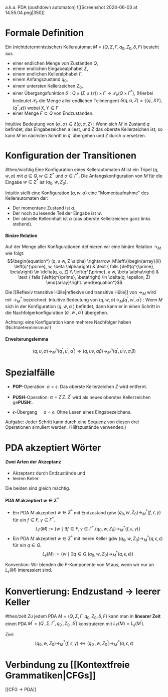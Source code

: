 a.k.a. PDA (pushdown automaton)
![[Screenshot 2024-06-03 at 14.55.04.png|350]]


# Formale Definition
Ein (nichtdeterministischer) Kellerautomat $M=\left(Q, \Sigma, \Gamma, q_0, Z_0, \delta, F\right)$ besteht aus
- einer endlichen Menge von Zuständen $Q$,
- einem endlichen Eingabealphabet $\Sigma$,
- einem endlichen Kelleralphabet $\Gamma$,
- einem Anfangszustand $q_0$,
- einem untersten Kellerzeichen $Z_0$,
- einer Übergangsfunktion $\delta: Q \times(\Sigma \cup\{\epsilon\}) \times \Gamma \rightarrow \mathcal{P}_e\left(Q \times \Gamma^*\right)$, (Hierbei bedeutet $\mathcal{P}_e$ die Menge aller endlichen Teilmengen)
	$\delta(q, \alpha, Z) = \{ (q^{'},XY),(q^{''},\epsilon) \}$  wobei $X,Y \in \Gamma$ 
- einer Menge $F \subseteq Q$ von Endzuständen.

Intuitive Bedeutung von $\left(q^{\prime}, \alpha \right) \in \delta(q, \alpha, Z)$ :
Wenn sich $M$ in Zustand $q$ befindet, das Eingabezeichen a liest, und $Z$ das oberste Kellerzeichen ist, so kann $M$ im nächsten Schritt in $q^{\prime}$ übergehen und $Z$ durch $\alpha$ ersetzen.

# Konfiguration der Transitionen
#theo/wichtig 
Eine Konfiguration eines Kellerautomaten $M$ ist ein Tripel $(q, w, \alpha)$ mit $q \in Q, w \in \Sigma^*$ und $\alpha \in \Gamma^*$.
Die Anfangskonfiguration von $M$ für die Eingabe $w \in \Sigma^*$ ist $\left(q_0, w, Z_0\right)$.

Intuitiv stellt eine Konfiguration $(q, w, \alpha)$ eine "Momentaufnahme" des Kellerautomaten dar:
- Der momentane Zustand ist $q$.
- Der noch zu lesende Teil der Eingabe ist $w$.
- Der aktuelle Kellerinhalt ist $\alpha$ (das oberste Kellerzeichen ganz links stehend).
#### Binäre Relation
Auf der Menge aller Konfigurationen definieren wir eine binäre Relation $\rightarrow_M$ wie folgt:
$$\begin{equation*}
(q, a w, Z \alpha) \rightarrow_M\left\{\begin{array}{ll}
\left(q^{\prime}, w, \beta \alpha\right) & \text { falls }\left(q^{\prime}, \beta\right) \in \delta(q, a, Z) \\
\left(q^{\prime}, a w, \beta \alpha\right) & \text { falls }\left(q^{\prime}, \beta\right) \in \delta(q, \epsilon, Z)
\end{array}\right.
\end{equation*}$$

Die [[Reflexiv transitive Hülle|reflexive und transitive Hülle]] von $\rightarrow_M$ wird mit $\rightarrow_M^*$ bezeichnet.
Intuitive Bedeutung von $(q, w, \alpha) \rightarrow_M\left(q^{\prime}, w^{\prime}, \alpha^{\prime}\right)$ :
Wenn $M$ sich in der Konfiguration $(q, w, \alpha$ ) befindet, dann kann er in einen Schritt in die Nachfolgerkonfiguration $\left(q^{\prime}, w^{\prime}, \alpha^{\prime}\right)$ übergehen.

Achtung: eine Konfiguration kann mehrere Nachfolger haben (Nichtdeterminismus!)

#### Erweiterungslemma
$$\begin{equation*}
(q, u, \alpha) \rightarrow_M^n\left(q^{\prime}, u^{\prime}, \alpha^{\prime}\right) \Longrightarrow(q, u v, \alpha \beta) \rightarrow_M^n\left(q^{\prime}, u^{\prime} v, \alpha^{\prime} \beta\right)
\end{equation*}$$


# Spezialfälle
- **POP**-Operation: $\alpha=\epsilon$.
	Das oberste Kellerzeichen $Z$ wird entfernt.

- **PUSH**-Operation: $\alpha=Z^{\prime} Z$.
	$Z^{\prime}$ wird als neues oberstes Kellerzeichen ge**PUSH**t.

- $\epsilon$-Übergang $\quad a=\epsilon$.
	Ohne Lesen eines Eingabezeichens.

Aufgabe: Jeder Schritt kann durch eine Sequenz von diesen drei Operationen simuliert werden. (Hilfszustände verwenden.)



# PDA akzeptiert Wörter
#### Zwei Arten der Akzeptanz
- Akzeptanz durch Endzustände und 
- leeren Keller 

Die beiden sind gleich mächtig.

#### PDA $M$ akzeptiert $w \in \Sigma^*$
- Ein PDA $M$ akzeptiert $w \in \Sigma^*$ mit Endzustand gdw
	$\left(q_0, w, Z_0\right) \rightarrow_M^*(f, \epsilon, \gamma)$ für ein $f \in F, \gamma \in \Gamma^*$.
$$\begin{equation*}
L_F(M):=\left\{w \mid \exists f \in F, \gamma \in \Gamma^* .\left(q_0, w, Z_0\right) \rightarrow_M^*(f, \epsilon, \gamma)\right\}
\end{equation*}$$
- Ein PDA $M$ akzeptiert $w \in \Sigma^*$ mit leeren Keller gdw
	$\left(q_0, w, Z_0\right) \rightarrow_M^*(q, \epsilon, \epsilon)$ für ein $q \in Q$.
$$\begin{equation*}
L_\epsilon(M):=\left\{w \mid \exists q \in Q .\left(q_0, w, Z_0\right) \rightarrow_M^*(q, \epsilon, \epsilon)\right\}
\end{equation*}$$

Konvention: Wir blenden die $F$-Komponente von $M$ aus, wenn wir nur an $L_\epsilon(M)$ interessiert sind.




# Konvertierung: Endzustand -> leerer Keller
#theo/zeit 
$Z u$ jedem PDA $M=\left(Q, \Sigma, \Gamma, q_0, Z_0, \delta, F\right)$ kann man in **linearer Zeit** einen PDA $M^{\prime}=\left(Q^{\prime}, \Sigma, \Gamma^{\prime}, q_0^{\prime}, Z_0^{\prime}, \delta^{\prime}\right)$ konstruieren mit $L_F(M)=L_\epsilon\left(M^{\prime}\right)$.

Ziel:
$$\begin{equation*}
\left(q_0, w, Z_0\right) \rightarrow_M^*(f, \epsilon, \gamma) \Leftrightarrow\left(q_0^{\prime}, w, Z_0^{\prime}\right) \rightarrow_{M^{\prime}}^*(q, \epsilon, \epsilon)
\end{equation*}$$

# Verbindung zu [[Kontextfreie Grammatiken|CFGs]]
[[CFG -> PDA]]

